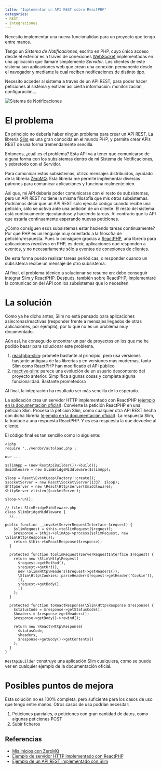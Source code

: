 ```yaml
---
title: "Implementar un API REST sobre ReactPHP"
categories:
- REST
- Integraciones
---
```


Necesito implementar una nueva funcionalidad para un proyecto que tengo
entre manos.

Tengo un *Sistema de Notificaciones*, escrito en PHP, cuyo único acceso desde
el exterior es a través de conexiones [WebSocket] implementadas en una
aplicación que llamaré simplemente *Servidor*. Los clientes de este
sistema son aplicaciones web que crean una conexión permanente desde el
navegador y mediante la cual reciben notificaciones de distinto tipo.

Necesito acceder al sistema a través de un API REST, para poder hacer
peticiones al sistema y extraer así cierta información: monitorización,
configuración,...

![Sistema de Notificaciones](/images/2019/sistema-notificaciones.jpg)

<!-- more -->

# El problema

En principio no debería haber ningún problema para crear un API REST.
La librería [Slim] es una gran conocida en el mundo PHP, y permite
crear APIs REST de una forma tremendamente sencilla.

Entonces, ¿cuál es el problema? Esta API va a tener que comunicarse de
alguna forma con los subsistemas dentro de mi Sistema de Notificaciones,
y sobretodo con el Servidor.

Para comunicar estos subsistemas, utilizo mensajes distribuidos, ayudado
de la librería [ZeroMQ][3]. Esta librería me permite implementar diversos
patrones para comunicar aplicaciones y funciona realmente bien.

Así que, mi API debería poder comunicarse con el resto de subsistemas,
pero un API REST no tiene la misma filosofía que mis otros subsistemas.
Podríamos decir que un API REST sólo ejecuta código cuando recibe una
petición, sólo se *activa* ante una petición de un cliente. El resto del
sistema está continuamente ejecutándose y haciendo tareas. Al contrario
que la API que estaría continuamente esperando nuevas peticiones.

¿Cómo consiguen esos subsistemas estar haciendo tareas contínuamente?
Por que PHP es un lenguaje muy orientado a la filosofía de
petición/respuesta. Pues lo consiguen gracias a [ReactPHP], una librería
para aplicaciones *reactivas* en PHP, es decir, aplicaciones que
responden a eventos, y no necesariamente sólo a eventos de conexiones
de clientes.

De esta forma puedo realizar tareas periódicas, o responder cuando
un subsistema recibe un mensaje de otro subsistema.

Al final, el problema técnico a solucionar se resume en: debo conseguir
integrar Slim y ReactPHP. Después, también sobre ReactPHP, implementaré
la comunicación del API con los subsistemas que lo necesiten.

# La solución

Como ya he dicho antes, Slim no está pensado para aplicaciones 
asíncronas/reactivas (responder frente a mensajes llegados de otras
aplicaciones, por ejemplo), por lo que no es un problema muy 
documentado.

Aún así, he conseguido encontrar un par de proyectos en los que me he
podido basar para solucionar este problema.

1. [reactphp-slim]: promete bastante al principio, pero usa versiones
bastante antiguas de las librerías y en versiones más modernas, tanto
Slim como ReactPHP han modificado el API público
2. [reactive-slim]: parece una evolución de un usuario descontento del
proyecto anterior. Simplifica algunas cosas y completa alguna
funcionalidad. Bastante prometedora

Al final, la integración ha resultado ser más sencilla de lo esperado.

La aplicación crea un servidor HTTP implementado con ReactPHP 
([ejemplo en la documentación oficial][1]). 
Convierte la petición ReactPHP en una petición
Slim. Procesa la petición Slim, como cualquier otra API REST hecha
con dicha librería ([ejemplo en la documentación oficial][2]).
La respuesta Slim, la traduce a una respuesta
ReactPHP. Y es esa respuesta la que devuelve al cliente.

El código final es tan sencillo como lo siguiente:

```
<?php
require '../vendor/autoload.php';

use ...

$slimApp = (new RestApiBuilder())->build();
$middleware = new SlimBridgeMiddleware($slimApp);

$loop = React\EventLoop\Factory::create();
$socketServer = new React\Socket\Server(1337, $loop);
$httpServer = new \React\Http\Server($middleware);
$httpServer->listen($socketServer);

$loop->run();

// file: SlimBridgeMiddleware.php
class SlimBridgeMiddleware {
  //...

public function __invoke(ServerRequestInterface $request) {
    $slimRequest = $this->toSlimRequest($request);
    $response = $this->slimApp->process($slimRequest, new \Slim\Http\Response());
    return $this->toReactResponse($response);
  }

  protected function toSlimRequest(ServerRequestInterface $request) {
    return new \Slim\Http\Request(
      $request->getMethod(),
      $request->getUri(),
      new \Slim\Http\Headers($request->getHeaders()),
      \Slim\Http\Cookies::parseHeader($request->getHeader('Cookie')),
      [],
      $request->getBody(),
      []
    );
  }

  protected function toReactResponse(\Slim\Http\Response $response) {
    $statusCode = $response->getStatusCode();
    $headers = $response->getHeaders();
    $response->getBody()->rewind();

    return new \React\Http\Response(
      $statusCode,
      $headers,
      $response->getBody()->getContents()
    );
  }
}

```

`RestApiBuilder` construye una aplicación Slim cualquiera, como se puede ver
en cualquier ejemplo de la documentación oficial.

# Posibles puntos de mejora

Esta solución no es 100% completa, pero suficiente para los casos de
uso que tengo entre manos. Otros casos de uso podrían necesitar:

1. Peticiones parciales, o peticiones con gran cantidad de datos, como
algunas peticiones POST
2. Subir ficheros

## Referencias

- [Mis inicios con ZeroMQ][3]
- [Ejemplo de servidor HTTP implementado con ReactPHP][1]
- [Ejemplo de un API REST implementado con Slim][2]

[WebSocket]: https://es.wikipedia.org/wiki/WebSocket
[Slim]: http://www.slimframework.com
[ReactPHP]: https://reactphp.org
[reactphp-slim]: https://github.com/mbarquin/reactphp-slim
[reactive-slim]: https://github.com/NigelGreenway/reactive-slim/issues
[1]: https://reactphp.org/http/
[2]: http://www.slimframework.com/docs/v3/tutorial/first-app.html
[3]: https://rchavarria.github.io/notes/proyectos/aprendizaje/2018/04/24/zeromq-101.html
